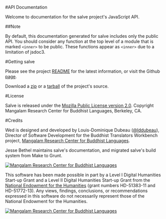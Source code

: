 #API Documentation

Welcome to documentation for the salve project's JavaScript API.

##Note

By default, this documentation generated for salve includes only the
public API. You should consider any function at the top level of a
module that is marked `<inner>` to be public. These functions appear
as `<inner>` due to a limitation of jsdoc3.

#Getting salve

Please see the project
[README](https://github.com/mangalam-research/salve/tree/develop#readme)
for the latest information, or visit the Github
[page](https://github.com/mangalam-research/salve/tree/develop).

Download a [zip](https://github.com/mangalam-research/salve/zipball/master)
or a [tarball](https://github.com/mangalam-research/salve/tarball/master)
of the project's source.

#License

Salve is released under the
[Mozilla Public License version 2.0](http://www.mozilla.org/MPL/2.0/). Copyright
Mangalam Research Center for Buddhist Languages, Berkeley, CA.

#Credits

Wed is designed and developed by Louis-Dominique Dubeau
([@lddubeau](https://github.com/lddubeau)), Director of Software
Development for the Buddhist Translators Workbench project,
[Mangalam Research Center for Buddhist Languages](
    http://www.mangalamresearch.org/).

Jesse Bethel maintains salve's documentation, and migrated salve's
build system from Make to Grunt.

[![Mangalam Research Center for Buddhist Languages][1]][2]

[1]: https://secure.gravatar.com/avatar/7fc4e7a64d9f789a90057e7737e39b2a
[2]: http://www.mangalamresearch.org/

This software has been made possible in part by a Level I Digital
Humanities Start-up Grant and a Level II Digital Humanities Start-up
Grant from the
[National Endowment for the Humanities](http://www.neh.gov) (grant
numbers HD-51383-11 and HD-51772-13). Any views, findings,
conclusions, or recommendations expressed in this software do not
necessarily represent those of the National Endowment for the
Humanities.

[![Mangalam Research Center for Buddhist Languages][3]][4]

[3]: http://www.neh.gov/files/neh_logo_horizontal_rgb.jpg
[4]: http://www.neh.gov/

<!---  LocalWords:  API jsdoc Github Mangalam Dubeau LocalWords
 -->
